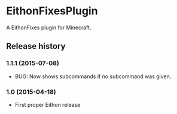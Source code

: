 # EithonFixesPlugin

A EithonFixes plugin for Minecraft.

## Release history

### 1.1.1 (2015-07-08)

* BUG: Now shows subcommands if no subcommand was given.

### 1.0 (2015-04-18)

* First proper Eithon release

